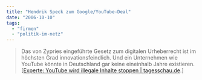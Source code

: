 ```yaml
---
title: "Hendrik Speck zum Google/YouTube-Deal"
date: "2006-10-10"
tags: 
  - "firmen"
  - "politik-im-netz"
---
```


  

> Das von Zypries eingeführte Gesetz zum digitalen Urheberrecht ist im höchsten Grad innovationsfeindlich. Und ein Unternehmen wie YouTube könnte in Deutschland gar keine eineinhalb Jahre existieren. \[[Experte: YouTube wird illegale Inhalte stoppen | tagesschau.de](http://www.tagesschau.de/aktuell/meldungen/0,1185,OID5990360_TYP6_THE_NAV_REF1_BAB,00.html "Experte: YouTube wird illegale Inhalte stoppen | tagesschau.de").\]
